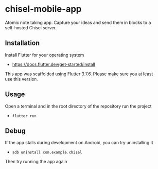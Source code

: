 # chisel-mobile-app

Atomic note taking app. Capture your ideas and send them in blocks to a self-hosted Chisel server.

## Installation

Install Flutter for your operating system

- https://docs.flutter.dev/get-started/install

This app was scaffolded using Flutter 3.7.6. Please make sure you at least use this version.

## Usage

Open a terminal and in the root directory of the repository run the project

- `flutter run`

## Debug

If the app stalls during development on Android, you can try uninstalling it

- `adb uninstall com.example.chisel`

Then try running the app again
